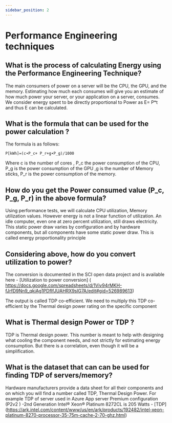 ```yaml
---
sidebar_position: 2
---
```



# Performance Engineering  techniques

## What is the process of calculating Energy using the Performance Engineering Technique?

The main consumers of power on a server will be the CPU, the GPU, and the memory. Estimating how much each consumes will give you an estimate of how much power your server, or your application on a server, consumes. We consider energy spent to be directly proportional to Power as E= P*t and thus E can be calculated.


## What is the formula that can be used for the power calculation ?


The formula is as follows:

`P[kWh]=(c∙P_c+ P_r+g∙P_g)/1000`

Where c is the number of cores , P_c the power consumption of the CPU, P_g is the power consumption of the GPU ,g is the number of Memory sticks, P_r is the power consumption of the memory.

## How do you get the Power consumed value (P_c, P_g, P_r) in the above formula?

Using performance tests, we will calculate CPU utilization, Memory utilization values. However  energy is not a linear function of utilization. An idle computer, even one at zero percent utilization, still draws electricity. This static power draw varies by configuration and by hardware components, but all components have some static power draw. This is called energy proportionality principle

## Considering above, how do you convert utilization to power? 

The conversion is documented in the SCI open data project and is available here - [Utilization to power conversion] (        https://docs.google.com/spreadsheets/d/1Viv94rMKH-fJrfD9Nn9_qkiAg1PDfIfJUAHRX9slG7A/edit#gid=526989613)

The output is called TDP co-efficient. We need to multiply this TDP co-efficient by the Thermal design power rating on the specific component

## What is Thermal design Power or TDP ?

TDP is Thermal design power. This number is meant to help with designing what cooling the component needs, and not strictly for estimating energy consumption. But there is a correlation, even though it will be a simplification.

## What is the dataset that can can be used for finding TDP of servers/memory?

 Hardware manufacturers provide a data sheet for all their components and on which you will find a number called TDP, Thermal Design Power. For example TDP of server used in Azure App server Premium configuration (P2v2 ) -2nd Generation Intel® Xeon® Platinum 8272CL is 205 Watts -  [TDP]
(https://ark.intel.com/content/www/us/en/ark/products/192482/intel-xeon-platinum-8270-processor-35-75m-cache-2-70-ghz.html)

